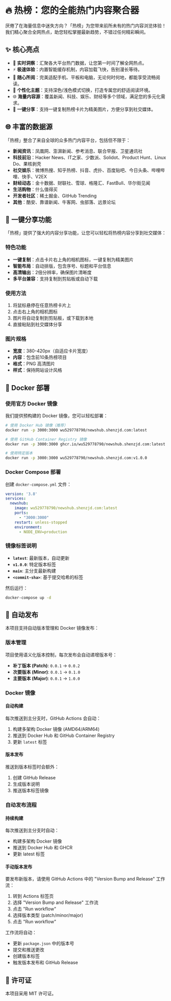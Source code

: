 # 🔥 热榜：您的全能热门内容聚合器

厌倦了在海量信息中迷失方向？「热榜」为您带来前所未有的热门内容浏览体验！我们精心聚合全网热点，助您轻松掌握最新趋势，不错过任何精彩瞬间。

## ✨ 核心亮点

- 🚀 **实时洞察**：汇聚各大平台热门数据，让您第一时间了解全网热点。
- ⚡️ **极速体验**：内置智能缓存机制，内容加载飞快，告别漫长等待。
- 📱 **随心所阅**：完美适配手机、平板和电脑，无论何时何地，都能享受流畅阅读。
- 🌙 **个性化主题**：支持深色/浅色模式切换，打造专属您的舒适阅读环境。
- 🌐 **海量内容源**：覆盖新闻、科技、娱乐、财经等多个领域，满足您的多元化需求。
- 📸 **一键分享**：支持一键复制热榜卡片为精美图片，方便分享到社交媒体。

## 🌐 丰富的数据源

「热榜」整合了来自全球的众多热门内容平台，包括但不限于：

- **新闻资讯**：凤凰网、澎湃新闻、参考消息、联合早报、卫星通讯社
- **科技前沿**：Hacker News、IT之家、少数派、Solidot、Product Hunt、Linux Do、果核剥壳
- **社交娱乐**：微博热搜、知乎热榜、抖音、虎扑、百度贴吧、今日头条、哔哩哔哩、快手、V2EX
- **财经动态**：金十数据、财联社、雪球、格隆汇、FastBull、华尔街见闻
- **生活购物**：什么值得买
- **开发者社区**：稀土掘金、GitHub Trending
- **其他**：酷安、靠谱新闻、牛客网、虫部落、远景论坛

## 📸 一键分享功能

「热榜」提供了强大的内容分享功能，让您可以轻松将热榜内容分享到社交媒体：

### 特色功能

- **一键复制**：点击卡片右上角的相机图标，一键复制为精美图片
- **智能布局**：自动排版，包含序号、标题和平台信息
- **高清输出**：2倍分辨率，确保图片清晰度
- **多平台兼容**：支持复制到剪贴板或自动下载

### 使用方法

1. 将鼠标悬停在任意热榜卡片上
2. 点击右上角的相机图标
3. 图片将自动复制到剪贴板，或下载到本地
4. 直接粘贴到社交媒体分享

### 图片规格

- **宽度**：380-420px（自适应卡片宽度）
- **内容**：包含前10条热榜项目
- **格式**：PNG 高清图片
- **样式**：保持网站设计风格

## 🐳 Docker 部署

### 使用官方 Docker 镜像

我们提供预构建的 Docker 镜像，您可以轻松部署：

```bash
# 使用 Docker Hub 镜像（推荐）
docker run -p 3000:3000 wu529778790/newshub.shenzjd.com:latest

# 使用 GitHub Container Registry 镜像
docker run -p 3000:3000 ghcr.io/wu529778790/newshub.shenzjd.com:latest

# 使用特定版本
docker run -p 3000:3000 wu529778790/newshub.shenzjd.com:v1.0.0
```

### Docker Compose 部署

创建 `docker-compose.yml` 文件：

```yaml
version: '3.8'
services:
  newshub:
    image: wu529778790/newshub.shenzjd.com:latest
    ports:
      - "3000:3000"
    restart: unless-stopped
    environment:
      - NODE_ENV=production
```

### 镜像标签说明

- **`latest`**: 最新版本，自动更新
- **`v1.0.0`**: 特定版本标签
- **`main`**: 主分支最新构建
- **`<commit-sha>`**: 基于提交哈希的标签

然后运行：

```bash
docker-compose up -d
```

## 🚀 自动发布

本项目支持自动版本管理和 Docker 镜像发布：

### 版本管理

项目使用语义化版本控制，每次发布会自动递增版本号：

- **补丁版本 (Patch)**: `0.0.1` → `0.0.2`
- **次要版本 (Minor)**: `0.0.1` → `0.1.0`
- **主要版本 (Major)**: `0.0.1` → `1.0.0`

### Docker 镜像

#### 自动构建

每次推送到主分支时，GitHub Actions 会自动：

1. 构建多架构 Docker 镜像 (AMD64/ARM64)
2. 推送到 Docker Hub 和 GitHub Container Registry
3. 更新 `latest` 标签

#### 版本发布

推送到版本标签时会额外：

1. 创建 GitHub Release
2. 生成版本说明
3. 推送版本标签镜像

### 自动发布流程

#### 持续构建

每次推送到主分支时自动：

- 构建多架构 Docker 镜像
- 推送到 Docker Hub 和 GHCR
- 更新 latest 标签

#### 手动版本发布

要发布新版本，请使用 GitHub Actions 中的 "Version Bump and Release" 工作流：

1. 转到 Actions 标签页
2. 选择 "Version Bump and Release" 工作流
3. 点击 "Run workflow"
4. 选择版本类型 (patch/minor/major)
5. 点击 "Run workflow"

工作流将自动：

- 更新 `package.json` 中的版本号
- 提交和推送更改
- 创建版本标签
- 触发版本发布和 GitHub Release

## 📄 许可证

本项目采用 MIT 许可证。
